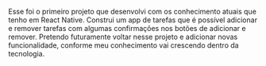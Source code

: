 Esse foi o primeiro projeto que desenvolvi com os conhecimento atuais que tenho em React Native. Construi um app de tarefas que é possível adicionar e remover tarefas com algumas confirmações nos botões de adicionar e remover.
Pretendo futuramente voltar nesse projeto e adicionar novas funcionalidade, conforme meu conhecimento vai crescendo dentro da tecnologia.
